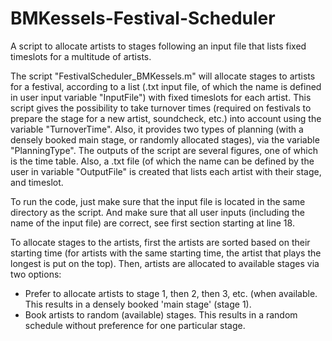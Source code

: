 # BMKessels-Festival-Scheduler
A script to allocate artists to stages following an input file that lists fixed timeslots for a multitude of artists.

The script "FestivalScheduler_BMKessels.m" will allocate stages to artists 
for a festival, according to a list (.txt input file, of which the name is 
defined in user input variable "InputFile") with fixed timeslots for each 
artist. This script gives the possibility to take turnover times (required 
on festivals to prepare the stage for a new artist, soundcheck, etc.) into 
account using the variable "TurnoverTime". Also, it provides two types of 
planning (with a densely booked main stage, or randomly allocated stages), 
via the variable "PlanningType". 
The outputs of the script are several figures, one of which is the time
table. Also, a .txt file (of which the name can be defined by the user in 
variable "OutputFile" is created that lists each artist with their stage, 
and timeslot. 

To run the code, just make sure that the input file is located in the same 
directory as the script. And make sure that all user inputs (including the 
name of the input file) are correct, see first section starting at line 18.


To allocate stages to the artists, first the artists are sorted based on 
their starting time (for artists with the same starting time, the artist 
that plays the longest is put on the top). Then, artists are allocated to
available stages via two options:
 - Prefer to allocate artists to stage 1, then 2, then 3, etc. (when 
   available. This results in a densely booked 'main stage' (stage 1).
 - Book artists to random (available) stages. This results in a random 
   schedule without preference for one particular stage.  
